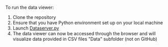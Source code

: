 To run the data viewer:

1. Clone the repository
2. Ensure that you have Python environment set up on your local machine
3. Launch [Dataserver.py](https://github.com/pbronka/phaseD3Visualization/blob/main/dataserver.py)
4. The data viewer can now be accessed through the browser and will visualize data provided in CSV files "Data" subfolder (not on GitHub)
